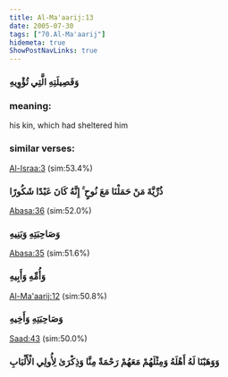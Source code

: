 ```yaml
---
title: Al-Ma'aarij:13
date: 2005-07-30
tags: ["70.Al-Ma'aarij"]
hidemeta: true 
ShowPostNavLinks: true 
---
```

### وَفَصِيلَتِهِ الَّتِي تُؤْوِيهِ
### meaning: 
his kin, which had sheltered him
### similar verses: 

[Al-Israa:3](/17/3) (sim:53.4%)

### ذُرِّيَّةَ مَنْ حَمَلْنَا مَعَ نُوحٍ ۚ إِنَّهُ كَانَ عَبْدًا شَكُورًا

[Abasa:36](/80/36) (sim:52.0%)

### وَصَاحِبَتِهِ وَبَنِيهِ

[Abasa:35](/80/35) (sim:51.6%)

### وَأُمِّهِ وَأَبِيهِ

[Al-Ma'aarij:12](/70/12) (sim:50.8%)

### وَصَاحِبَتِهِ وَأَخِيهِ

[Saad:43](/38/43) (sim:50.0%)

### وَوَهَبْنَا لَهُ أَهْلَهُ وَمِثْلَهُمْ مَعَهُمْ رَحْمَةً مِنَّا وَذِكْرَىٰ لِأُولِي الْأَلْبَابِ
